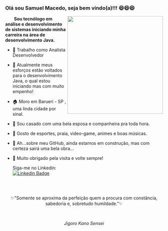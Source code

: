 ### Olá sou Samuel Macedo, seja bem vindo(a)!!!  😄😄😄 

<img align="right" width="305" height="312" src="https://media.tenor.com/images/dc0f158606d9ef38b54e2af9e5059488/tenor.gif">


<p>&emsp;&emsp;<strong>Sou tecnólogo em análise e desenvolvimento de sistemas iniciando minha carreira na área de desenvolvimento Java.</strong></p>


-  🏢 Trabalho como Analista Desenvolvedor 
-  💪 Atualmente meus esforços estão voltados para o desenvolvimento Java, o qual estou iniciando mas com muito empenho! 
-  🏠 Moro em Barueri - SP , uma linda cidade por sinal.
-  💏 Sou casado com uma bela esposa e companheira pra toda hora.
-  🤔 Gosto de esportes, praia, video-game, animes e boas músicas. 
-  🚧 Ah...sobre meu GitHub, ainda estamos em construção, mas com certeza sairá uma bela obra...
-  👋 Muito obrigado pela visita e volte sempre!

   Siga-me no Linkedin: <br>
   [![Linkedin Badge](https://img.shields.io/badge/-LinkedIn-blue?style=flat-square&logo=Linkedin&logoColor=white&link=https://www.linkedin.com/in/samuel-macedo-dos-santos-77751118a)](https://www.linkedin.com/in/samuel-macedo-dos-santos-77751118a)
<br>
<br>
<p align="center">✨"Somente se aproxima da perfeição quem a procura com constância, sabedoria e, sobretudo humildade."✨</p><br>
 <p align="center"><i>Jigoro Kano Sensei<i></p>


